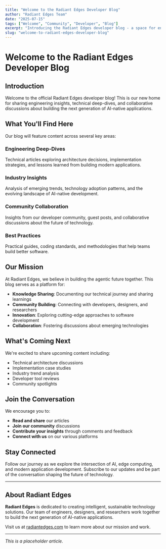 ```yaml
---
title: "Welcome to the Radiant Edges Developer Blog"
author: "Radiant Edges Team"
date: "2025-07-15"
tags: ["Welcome", "Community", "Developer", "Blog"]
excerpt: "Introducing the Radiant Edges developer blog - a space for engineering insights, technical discussions, and community collaboration."
slug: "welcome-to-radiant-edges-developer-blog"
---
```


# Welcome to the Radiant Edges Developer Blog

## Introduction

Welcome to the official Radiant Edges developer blog! This is our new home for sharing engineering insights, technical deep-dives, and collaborative discussions about building the next generation of AI-native applications.

## What You'll Find Here

Our blog will feature content across several key areas:

### Engineering Deep-Dives
Technical articles exploring architecture decisions, implementation strategies, and lessons learned from building modern applications.

### Industry Insights
Analysis of emerging trends, technology adoption patterns, and the evolving landscape of AI-native development.

### Community Collaboration
Insights from our developer community, guest posts, and collaborative discussions about the future of technology.

### Best Practices
Practical guides, coding standards, and methodologies that help teams build better software.

## Our Mission

At Radiant Edges, we believe in building the agentic future together. This blog serves as a platform for:

- **Knowledge Sharing**: Documenting our technical journey and sharing learnings
- **Community Building**: Connecting with developers, designers, and researchers
- **Innovation**: Exploring cutting-edge approaches to software development
- **Collaboration**: Fostering discussions about emerging technologies

## What's Coming Next

We're excited to share upcoming content including:

- Technical architecture discussions
- Implementation case studies
- Industry trend analysis
- Developer tool reviews
- Community spotlights

## Join the Conversation

We encourage you to:

- **Read and share** our articles
- **Join our community** discussions
- **Contribute your insights** through comments and feedback
- **Connect with us** on our various platforms

## Stay Connected

Follow our journey as we explore the intersection of AI, edge computing, and modern application development. Subscribe to our updates and be part of the conversation shaping the future of technology.

---

## About Radiant Edges

**Radiant Edges** is dedicated to creating intelligent, sustainable technology solutions. Our team of engineers, designers, and researchers work together to build the next generation of AI-native applications.

Visit us at [radiantedges.com](https://radiantedges.com) to learn more about our mission and work.

---

*This is a placeholder article.*
